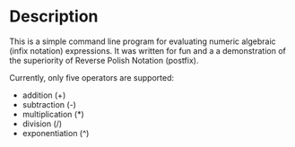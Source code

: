 # Description
This is a simple command line program for evaluating numeric algebraic (infix notation) expressions. It was written for fun and a a demonstration of the superiority of Reverse Polish Notation (postfix).

Currently, only five operators are supported:


- addition (+)
- subtraction (-)
- multiplication (*)
- division (/)
- exponentiation (^)
